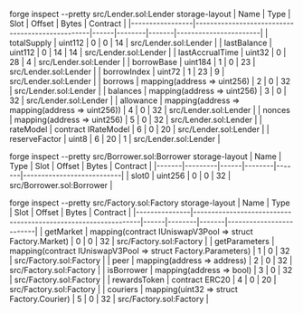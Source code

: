 forge inspect --pretty src/Lender.sol:Lender storage-layout
| Name            | Type                                            | Slot | Offset | Bytes | Contract              |
|-----------------|-------------------------------------------------|------|--------|-------|-----------------------|
| totalSupply     | uint112                                         | 0    | 0      | 14    | src/Lender.sol:Lender |
| lastBalance     | uint112                                         | 0    | 14     | 14    | src/Lender.sol:Lender |
| lastAccrualTime | uint32                                          | 0    | 28     | 4     | src/Lender.sol:Lender |
| borrowBase      | uint184                                         | 1    | 0      | 23    | src/Lender.sol:Lender |
| borrowIndex     | uint72                                          | 1    | 23     | 9     | src/Lender.sol:Lender |
| borrows         | mapping(address => uint256)                     | 2    | 0      | 32    | src/Lender.sol:Lender |
| balances        | mapping(address => uint256)                     | 3    | 0      | 32    | src/Lender.sol:Lender |
| allowance       | mapping(address => mapping(address => uint256)) | 4    | 0      | 32    | src/Lender.sol:Lender |
| nonces          | mapping(address => uint256)                     | 5    | 0      | 32    | src/Lender.sol:Lender |
| rateModel       | contract IRateModel                             | 6    | 0      | 20    | src/Lender.sol:Lender |
| reserveFactor   | uint8                                           | 6    | 20     | 1     | src/Lender.sol:Lender |

forge inspect --pretty src/Borrower.sol:Borrower storage-layout
| Name  | Type    | Slot | Offset | Bytes | Contract                  |
|-------|---------|------|--------|-------|---------------------------|
| slot0 | uint256 | 0    | 0      | 32    | src/Borrower.sol:Borrower |

forge inspect --pretty src/Factory.sol:Factory storage-layout
| Name          | Type                                                          | Slot | Offset | Bytes | Contract                |
|---------------|---------------------------------------------------------------|------|--------|-------|-------------------------|
| getMarket     | mapping(contract IUniswapV3Pool => struct Factory.Market)     | 0    | 0      | 32    | src/Factory.sol:Factory |
| getParameters | mapping(contract IUniswapV3Pool => struct Factory.Parameters) | 1    | 0      | 32    | src/Factory.sol:Factory |
| peer          | mapping(address => address)                                   | 2    | 0      | 32    | src/Factory.sol:Factory |
| isBorrower    | mapping(address => bool)                                      | 3    | 0      | 32    | src/Factory.sol:Factory |
| rewardsToken  | contract ERC20                                                | 4    | 0      | 20    | src/Factory.sol:Factory |
| couriers      | mapping(uint32 => struct Factory.Courier)                     | 5    | 0      | 32    | src/Factory.sol:Factory |

